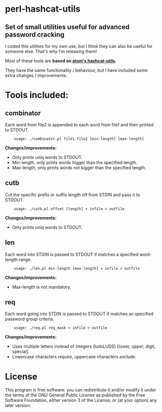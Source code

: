 # perl-hashcat-utils
## Set of small utilities useful for advanced password cracking

I coded this utilities for my own use, but I think they can also be useful for someone else. That's why I'm releasing them!

Most of these tools are **based on [atom's hashcat-utils](http://hashcat.net/wiki/doku.php?id=hashcat_utils "atom's hashcat-utils homepage").**

They have the same functionality / behaviour, but I have included some extra changes / improvements.  

# Tools included:

## combinator

Each word from file2 is appended to each word from file1 and then printed to STDOUT.

        usage: ./combinator.pl file1 file2 [min-length] [max-length]

**Changes/improvements:**

* Only prints uniq words to STDOUT.
* Min-length, only prints words bigger than the specified length.
* Max-length, only prints words not bigger than the specified length.

## cutb

Cut the specific prefix or suffix length off from STDIN and pass it to STDOUT.

        usage: ./cutb.pl offset [length] < infile > outfile

**Changes/improvements:**

* Only prints uniq words to STDOUT.

## len

Each word into STDIN is passed to STDOUT if matches a specified word-length range.

        usage: ./len.pl min-length [max-length] < infile > outfile

**Changes/improvements:**

* Max-length is not mandatory.  

## req

Each word going into STDIN is passed to STDOUT if matches an specified password group criteria.

        usage: ./req.pl req_mask < infile > outfile

**Changes/improvements:**

* Uses multiple letters instead of integers (ludsLUDS) [lower, upper, digit, special].
* Lowercase characters _require_, uppercase characters _exclude_.  

# License

This program is free software: you can redistribute it and/or modify it under the terms of the GNU General Public License as published by the Free Software Foundation, either version 3 of the License, or (at your option) any later version.
